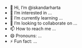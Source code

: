 - 👋 Hi, I’m @iskandarharta
- 👀 I’m interested in ...
- 🌱 I’m currently learning ...
- 💞️ I’m looking to collaborate on ...
- 📫 How to reach me ...
- 😄 Pronouns: ...
- ⚡ Fun fact: ...

<!---
iskandarharta/iskandarharta is a ✨ special ✨ repository because its `README.md` (this file) appears on your GitHub profile.
You can click the Preview link to take a look at your changes.
--->
